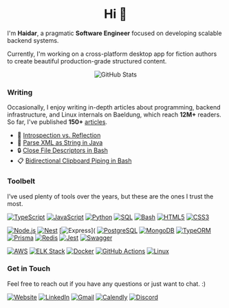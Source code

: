 <h1 align="center"> Hi 👋</h1>

I'm **Haidar**, a pragmatic **Software Engineer** focused on developing scalable backend systems.

Currently, I'm working on a cross-platform desktop app for fiction authors to create beautiful production-grade structured content.

<p align="center">
  <img src="https://github-readme-stats.vercel.app/api?username=haidar47x&theme=gruvbox_light&show_icons=true" alt="GitHub Stats" />
</p>

### Writing

Occasionally, I enjoy writing in-depth articles about programming, backend infrastructure, and Linux internals on Baeldung, which reach **12M+** readers. So far, I've published **150+** [articles](https://haidarali.net/#/articles).

- 🔎 [Introspection vs. Reflection](https://www.baeldung.com/cs/oop-introspection-reflection-difference)
- 🧵 [Parse XML as String in Java](https://www.baeldung.com/java-parse-xml-string)
- 🔒 [Close File Descriptors in Bash](https://www.baeldung.com/linux/bash-close-file-descriptors)
- 📋 [Bidirectional Clipboard Piping in Bash](https://www.baeldung.com/linux/bash-bidirectional-clipboard-piping)

### Toolbelt

I’ve used plenty of tools over the years, but these are the ones I trust the most.

[![TypeScript](https://img.shields.io/badge/TypeScript-3178C6?logo=typescript&logoColor=fff)](#)
[![JavaScript](https://img.shields.io/badge/JavaScript-F7DF1E?logo=javascript&logoColor=black)](#)
[![Python](https://img.shields.io/badge/Python-3776AB?logo=python&logoColor=fff)](#)
[![SQL](https://img.shields.io/badge/-SQL-C74634?logo=sqlite&logoColor=white)](#)
[![Bash](https://img.shields.io/badge/Bash-4EAA25?logo=gnubash&logoColor=fff)](#)
[![HTML5](https://img.shields.io/badge/-HTML5-DB4F2A?logo=html5&logoColor=white)](#)
[![CSS3](https://img.shields.io/badge/-CSS3-64319A?logo=css3&logoColor=white)](#)

[![Node.js](https://img.shields.io/badge/-Node.js-339933?logo=node.js&logoColor=white)](#)
[![Nest](https://img.shields.io/badge/Nest.js-%23E0234E.svg?logo=nestjs&logoColor=white)](#)
[![Express](https://img.shields.io/badge/Express.js-%23404d59.svg?logo=express&logoColor=%2361DAFB)](
[![PostgreSQL](https://img.shields.io/badge/Postgres-%23316192.svg?logo=postgresql&logoColor=white)](#)
[![MongoDB](https://img.shields.io/badge/MongoDB-%234ea94b.svg?logo=mongodb&logoColor=white)](#)
[![TypeORM](https://img.shields.io/badge/TypeORM-FE0803?logo=typeorm&logoColor=fff)](#)
[![Prisma](https://img.shields.io/badge/Prisma-2D3748?logo=prisma&logoColor=white)](#)
[![Redis](https://img.shields.io/badge/Redis-%23DD0031.svg?logo=redis&logoColor=white)](#)
[![Jest](https://img.shields.io/badge/Jest-C21325?logo=jest&logoColor=fff)](#)
[![Swagger](https://img.shields.io/badge/Swagger-85EA2D?logo=swagger&logoColor=black)](#)

[![AWS](https://img.shields.io/badge/%20AWS-232F3E?logo=icloud&logoColor=fff)](#)
[![ELK Stack](https://img.shields.io/badge/Elastic_Stack-005571?logo=elasticstack&logoColor=white)](#)
[![Docker](https://img.shields.io/badge/-Docker-1D63ED?logo=docker&logoColor=white)](#)
[![GitHub Actions](https://img.shields.io/badge/GitHub_Actions-2088FF?logo=github-actions&logoColor=white)](#)
[![Linux](https://img.shields.io/badge/Linux-FCC624?logo=linux&logoColor=black)](#)

### Get in Touch

Feel free to reach out if you have any questions or just want to chat. :)

[![Website](https://img.shields.io/website?url=https%3A//haidarali.net&up_message=Up&down_message=Down&label=Website&logoColor=fff&logo=firefox&up_color=059669)](https://haidarali.net/)
[![LinkedIn](https://custom-icon-badges.demolab.com/badge/LinkedIn-0A66C2?logo=linkedin-white&logoColor=fff)](https://www.linkedin.com/in/haidarali-dev)
[![Gmail](https://img.shields.io/badge/Gmail-D14836?logo=gmail&logoColor=white)](mailto:haidar47x@gmail.com)
[![Calendly](https://img.shields.io/badge/Calendly-006BFF?logo=calendly&logoColor=white)](https://calendly.com/haidar47x/30min)
[![Discord](https://img.shields.io/badge/Discord-%235865F2.svg?&logo=discord&logoColor=white)](https://discordapp.com/users/1274057050300612619)




